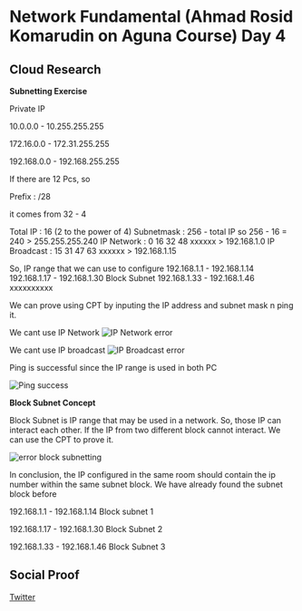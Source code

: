 

# Network Fundamental (Ahmad Rosid Komarudin on Aguna Course) Day 4

## Cloud Research

**Subnetting Exercise**

Private IP

10.0.0.0 - 10.255.255.255 

172.16.0.0 - 172.31.255.255 

192.168.0.0 - 192.168.255.255

If there are 12 Pcs, so

Prefix : /28

it comes from 32 - 4

Total IP : 16 (2 to the power of 4)
Subnetmask : 256 - total IP so 256 - 16 = 240  > 255.255.255.240
IP Network   : 0    16    32    48  xxxxxx     > 192.168.1.0
IP Broadcast : 15   31    47    63  xxxxxx     > 192.168.1.15

So, IP range that we can use to configure
192.168.1.1 - 192.168.1.14
192.168.1.17 - 192.168.1.30     Block Subnet
192.168.1.33 - 192.168.1.46
xxxxxxxxxx

We can prove using CPT by inputing the IP address and subnet mask n ping it.

We cant use IP Network
![IP Network error](https://user-images.githubusercontent.com/99172259/154640440-7ebc9811-d5e6-4727-bac8-da4b972e7c8b.png)


We cant use IP broadcast
![IP Broadcast  error](https://user-images.githubusercontent.com/99172259/154640303-04805fea-d18d-446b-a217-8897b163f0dd.png)

Ping is successful since the IP range is used in both PC

![Ping success](https://user-images.githubusercontent.com/99172259/154640577-b8db54e1-45e3-4b05-8433-a0e33a6564ed.png)

**Block Subnet Concept**

Block Subnet is IP range that may be used in a network. So, those IP can interact each other. If the IP from two different block cannot interact. We can use the CPT to prove it.

![error block subnetting](https://user-images.githubusercontent.com/99172259/154640742-0b2a9f67-511e-4eb5-82b3-6a5449c399e2.png)

In conclusion, the IP configured in the same room should contain the ip number within the same subnet block. We have already found the subnet block before

192.168.1.1 - 192.168.1.14      Block subnet 1

192.168.1.17 - 192.168.1.30     Block Subnet 2

192.168.1.33 - 192.168.1.46     Block Subnet 3

## Social Proof

[Twitter](link)
